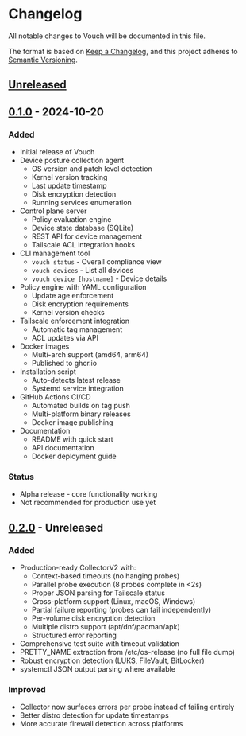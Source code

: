 # Changelog

All notable changes to Vouch will be documented in this file.

The format is based on [Keep a Changelog](https://keepachangelog.com/en/1.0.0/),
and this project adheres to [Semantic Versioning](https://semver.org/spec/v2.0.0.html).

## [Unreleased]

## [0.1.0] - 2024-10-20

### Added
- Initial release of Vouch
- Device posture collection agent
  - OS version and patch level detection
  - Kernel version tracking
  - Last update timestamp
  - Disk encryption detection
  - Running services enumeration
- Control plane server
  - Policy evaluation engine
  - Device state database (SQLite)
  - REST API for device management
  - Tailscale ACL integration hooks
- CLI management tool
  - `vouch status` - Overall compliance view
  - `vouch devices` - List all devices
  - `vouch device [hostname]` - Device details
- Policy engine with YAML configuration
  - Update age enforcement
  - Disk encryption requirements
  - Kernel version checks
- Tailscale enforcement integration
  - Automatic tag management
  - ACL updates via API
- Docker images
  - Multi-arch support (amd64, arm64)
  - Published to ghcr.io
- Installation script
  - Auto-detects latest release
  - Systemd service integration
- GitHub Actions CI/CD
  - Automated builds on tag push
  - Multi-platform binary releases
  - Docker image publishing
- Documentation
  - README with quick start
  - API documentation
  - Docker deployment guide

### Status
- Alpha release - core functionality working
- Not recommended for production use yet

[Unreleased]: https://github.com/haasonsaas/vouch/compare/v0.1.0...HEAD
[0.1.0]: https://github.com/haasonsaas/vouch/releases/tag/v0.1.0

## [0.2.0] - Unreleased

### Added
- Production-ready CollectorV2 with:
  - Context-based timeouts (no hanging probes)
  - Parallel probe execution (8 probes complete in <2s)
  - Proper JSON parsing for Tailscale status
  - Cross-platform support (Linux, macOS, Windows)
  - Partial failure reporting (probes can fail independently)
  - Per-volume disk encryption detection
  - Multiple distro support (apt/dnf/pacman/apk)
  - Structured error reporting
- Comprehensive test suite with timeout validation
- PRETTY_NAME extraction from /etc/os-release (no full file dump)
- Robust encryption detection (LUKS, FileVault, BitLocker)
- systemctl JSON output parsing where available

### Improved
- Collector now surfaces errors per probe instead of failing entirely
- Better distro detection for update timestamps
- More accurate firewall detection across platforms

[0.2.0]: https://github.com/haasonsaas/vouch/compare/v0.1.0...HEAD
